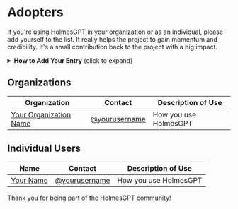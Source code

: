 # Adopters

If you're using HolmesGPT in your organization or as an individual, please add yourself to the list. It really helps the project to gain momentum and credibility. It's a small contribution back to the project with a big impact.

<details>
<summary><strong>How to Add Your Entry</strong> (click to expand)</summary>

1. Fork this repository
2. Add your entry to the appropriate table below
3. For **Contact**, you can use:
   - Your GitHub username (e.g., `@yourusername`)
   - Link to your GitHub profile (e.g., `[@yourusername](https://github.com/yourusername)`)
   - Your email address (if you prefer)
   - Your organization's website or contact page
4. For **Description of Use**, please include:
   - Your primary use case (e.g., "Kubernetes troubleshooting", "Production incident response", "ArgoCD troubleshooting")
   - Environment (e.g., "Production clusters", "Development environments")
   - Data Sources (e.g., ArgoCD, RabbitMQ, Confluence)
   - Any specific benefits or outcomes
5. Submit a pull request with your changes. Thanks!

</details>

## Organizations

| Organization | Contact | Description of Use |
| ------------ | ------- | ------------------ |
| [Your Organization Name](https://yourcompany.com) | [@yourusername](https://github.com/yourusername) | How you use HolmesGPT |

## Individual Users

| Name | Contact | Description of Use |
| ---- | ------- | ------------------ |
| [Your Name](https://github.com/yourusername) | [@yourusername](https://github.com/yourusername) | How you use HolmesGPT |


Thank you for being part of the HolmesGPT community!
